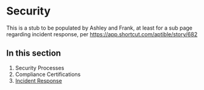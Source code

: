 # Security

This is a stub to be populated by Ashley and Frank, at least for a sub page regarding incident response, per https://app.shortcut.com/aptible/story/682

## In this section
1. Security Processes
2. Compliance Certifications
3. [Incident Response](incident-response.md)